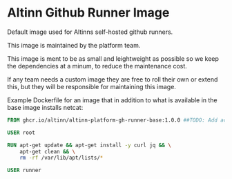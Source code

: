 # Altinn Github Runner Image
Default image used for Altinns self-hosted github runners.

This image is maintained by the platform team.

This image is ment to be as small and leightweight as possible so we keep the dependencies at a minum, to reduce the maintenance cost.

If any team needs a custom image they are free to roll their own or extend this, but they will be responsible for maintaining this image.

Example Dockerfile for an image that in addition to what is available in the base image installs netcat:

```Dockerfile
FROM ghcr.io/altinn/altinn-platform-gh-runner-base:1.0.0 ##TODO: Add actual image name when available

USER root

RUN apt-get update && apt-get install -y curl jq && \
    apt-get clean && \
    rm -rf /var/lib/apt/lists/*

USER runner
```

